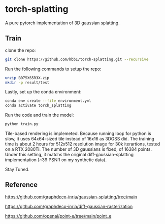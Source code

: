 # torch-splatting
A pure pytorch implementation of 3D gaussian splatting. 

## Train
clone the repo:

```bash
git clone https://github.com/hbb1/torch-splatting.git --recursive
```

Run the following commands to setup the repo:

```bash
unzip B075X65R3X.zip
mkdir -p result/test
```

Lastly, set up the conda environment:

```bash
conda env create --file environment.yml
conda activate torch_splatting
```

Run the code and train the model:

```bash
python train.py
```


Tile-based rendering is implemeted. Because running loop for python is slow, it uses 64x64-sized tile instead of 16x16 as 3DGSS did. The training time is about 2 hours for 512x512 resolution image for 30k iterartions, tested on a RTX 2080Ti. The number of 3D gaussians is fixed, of 16384 points. Under this setting, it matchs the original diff-gaussian-splatting implementation (~39 PSNR on my synthetic data).

Stay Tuned.


## Reference

https://github.com/graphdeco-inria/gaussian-splatting/tree/main

https://github.com/graphdeco-inria/diff-gaussian-rasterization

https://github.com/openai/point-e/tree/main/point_e
